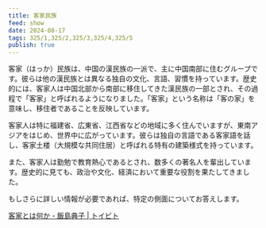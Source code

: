 ```yaml
---
title: 客家民族
feed: show
date: 2024-08-17
tags: 325/1,325/2,325/3,325/4,325/5
publish: true
---
```

客家（はっか）民族は、中国の漢民族の一派で、主に中国南部に住むグループです。彼らは他の漢民族とは異なる独自の文化、言語、習慣を持っています。歴史的には、客家人は中国北部から南部に移住してきた漢民族の一部とされ、その過程で「客家」と呼ばれるようになりました。「客家」という名称は「客の家」を意味し、移住者であることを反映しています。

客家人は特に福建省、広東省、江西省などの地域に多く住んでいますが、東南アジアをはじめ、世界中に広がっています。彼らは独自の言語である客家語を話し、客家土楼（大規模な共同住居）と呼ばれる特有の建築様式を持っています。

また、客家人は勤勉で教育熱心であるとされ、数多くの著名人を輩出しています。歴史的に見ても、政治や文化、経済において重要な役割を果たしてきました。

もしさらに詳しい情報が必要であれば、特定の側面についてお答えします。

[客家とは何か - 飯島典子 | トイビト](https://www.toibito.com/toibito/articles/%E5%AE%A2%E5%AE%B6%E3%81%A8%E3%81%AF%E4%BD%95%E3%81%8B)

